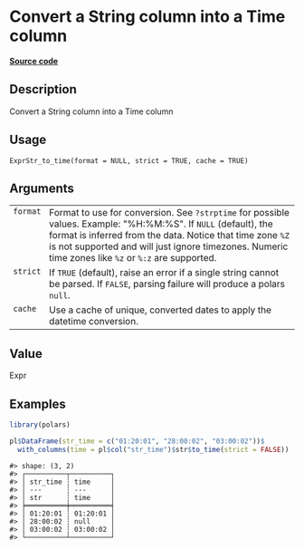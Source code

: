 
# Convert a String column into a Time column

[**Source code**](https://github.com/pola-rs/r-polars/tree/3908b5beab9ec917b825bad8f9a820caad37cb4a/R/expr__string.R#L140)

## Description

Convert a String column into a Time column

## Usage

<pre><code class='language-R'>ExprStr_to_time(format = NULL, strict = TRUE, cache = TRUE)
</code></pre>

## Arguments

<table>
<tr>
<td style="white-space: nowrap; font-family: monospace; vertical-align: top">
<code id="ExprStr_to_time_:_format">format</code>
</td>
<td>
Format to use for conversion. See <code>?strptime</code> for possible
values. Example: "%H:%M:%S". If <code>NULL</code> (default), the format
is inferred from the data. Notice that time zone
<code style="white-space: pre;">%Z</code> is not supported and will just
ignore timezones. Numeric time zones like
<code style="white-space: pre;">%z</code> or
<code style="white-space: pre;">%:z</code> are supported.
</td>
</tr>
<tr>
<td style="white-space: nowrap; font-family: monospace; vertical-align: top">
<code id="ExprStr_to_time_:_strict">strict</code>
</td>
<td>
If <code>TRUE</code> (default), raise an error if a single string cannot
be parsed. If <code>FALSE</code>, parsing failure will produce a polars
<code>null</code>.
</td>
</tr>
<tr>
<td style="white-space: nowrap; font-family: monospace; vertical-align: top">
<code id="ExprStr_to_time_:_cache">cache</code>
</td>
<td>
Use a cache of unique, converted dates to apply the datetime conversion.
</td>
</tr>
</table>

## Value

Expr

## Examples

``` r
library(polars)

pl$DataFrame(str_time = c("01:20:01", "28:00:02", "03:00:02"))$
  with_columns(time = pl$col("str_time")$str$to_time(strict = FALSE))
```

    #> shape: (3, 2)
    #> ┌──────────┬──────────┐
    #> │ str_time ┆ time     │
    #> │ ---      ┆ ---      │
    #> │ str      ┆ time     │
    #> ╞══════════╪══════════╡
    #> │ 01:20:01 ┆ 01:20:01 │
    #> │ 28:00:02 ┆ null     │
    #> │ 03:00:02 ┆ 03:00:02 │
    #> └──────────┴──────────┘
